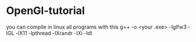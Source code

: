 # OpenGl-tutorial
you can compile in linux all programs with this  g++ <your file name> -o <your .exe> -lglfw3 -lGL -lX11 -lpthread -lXrandr -lXi -ldl 
